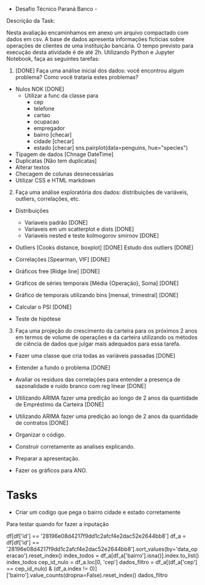  - Desafio Técnico Paraná Banco -

 Descrição da Task:

Nesta avaliação encaminhamos em anexo um arquivo compactado com dados em csv. 
A base de dados apresenta informações fictícias sobre operações de clientes de uma instituição bancária. 
O tempo previsto para execução desta atividade é de até 2h. 
Utilizando Python e Jupyter Notebook, faça as seguintes tarefas: 

1.	[DONE] Faça uma análise inicial dos dados: você encontrou algum problema? Como você trataria estes problemas?

* Nulos NOK [DONE]
    * Utilizar a func da classe para
        * cep 
        * telefone
        * cartao
        * ocupacao
        * empregador
        * bairro [checar]
        * cidade [checar]
        * estado [checar]
    sns.pairplot(data=penguins, hue="species")
* Tipagem de dados [Chnage DateTime]
* Duplicatas [Não tem duplicatas]
* Alterar textos
* Checagem de colunas desnecessárias
* Utilizar CSS e HTML markdown


2.	Faça uma análise exploratória dos dados: distribuições de variáveis, outliers, correlações, etc.

* Distribuições
    * Variaveis padrão [DONE]
    * Variaveis em um scatterplot e dists [DONE]
    * Variaveis nested e teste kolmogorov smirnov [DONE]
* Outliers [Cooks distance, boxplot] [DONE]
    Estudo dos outliers [DONE]
* Correlações [Spearman, VIF] [DONE]
* Gráficos free [Ridge line] [DONE]
* Gráficos de séries temporais [Média {Operação}, Soma] [DONE]
* Gráfico de temporais utilizando bins [mensal, trimestral] [DONE]
* Calcular o PSI [DONE]

* Teste de hipótese

3.	Faça uma projeção do crescimento da carteira para os próximos 2 anos em termos de volume de operações e da carteira utilizando os métodos de ciência de dados que julgar mais adequados para essa tarefa.
* Fazer uma classe que cria todas as variáveis passadas [DONE]
* Entender a fundo o problema [DONE]
* Avaliar os residuos das correlações para entender a presença de sazonalidade e ruído branco com reg linear [DONE]
* Utilizando ARIMA fazer uma predição ao longo de 2 anos da quantidade de Empréstimo da Carteira [DONE]
* Utilizando ARIMA fazer uma predição ao longo de 2 anos da quantidade de contratos [DONE]


* Organizar o código.
* Construir corretamente as analises explicando.
* Preparar a apresentação.
* Fazer os gráficos para ANO.

# Tasks

* Criar um codigo que pega o bairro cidade e estado corretamente

Para testar quando for fazer a inputação

df[df['id'] == '28196e08d4217f9dd1c2afcf4e2dac52e2644bb8']
df_a = df[df['id'] == '28196e08d4217f9dd1c2afcf4e2dac52e2644bb8'].sort_values(by='data_operacao').reset_index()
index_todos = df_a[df_a['bairro'].isna()].index.to_list()
index_todos
cep_id_nulo = df_a.loc[0, 'cep']
dados_filtro = df_a[(df_a['cep'] == cep_id_nulo) & (df_a.index != 0)]['bairro'].value_counts(dropna=False).reset_index()
dados_filtro